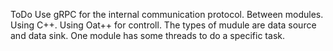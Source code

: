 ToDo
Use gRPC for the internal communication protocol. Between modules.
Using C++.
Using Oat++ for controll.
The types of mudule are data source and data sink.
One module has some threads to do a specific task.
